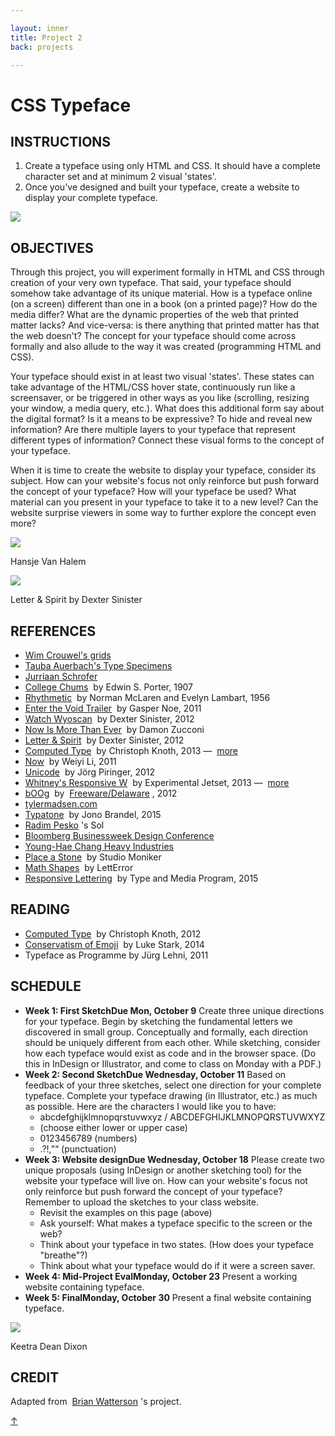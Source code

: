 ```yaml
---

layout: inner
title: Project 2
back: projects

---
```


# **CSS Typeface**

## INSTRUCTIONS

1. Create a typeface using only HTML and CSS. It should have a complete character set and at minimum 2 visual 'states'.
2. Once you've designed and built your typeface, create a website to display your complete typeface.

![](https://www.typotheque.com/images/articles/postscript2.png)

## OBJECTIVES

Through this project, you will experiment formally in HTML and CSS through creation of your very own typeface. That said, your typeface should somehow take advantage of its unique material. How is a typeface online (on a screen) different than one in a book (on a printed page)? How do the media differ? What are the dynamic properties of the web that printed matter lacks? And vice-versa: is there anything that printed matter has that the web doesn't? The concept for your typeface should come across formally and also allude to the way it was created (programming HTML and CSS).

Your typeface should exist in at least two visual 'states'. These states can take advantage of the HTML/CSS hover state, continuously run like a screensaver, or be triggered in other ways as you like (scrolling, resizing your window, a media query, etc.). What does this additional form say about the digital format? Is it a means to be expressive? To hide and reveal new information? Are there multiple layers to your typeface that represent different types of information? Connect these visual forms to the concept of your typeface.

When it is time to create the website to display your typeface, consider its subject. How can your website's focus not only reinforce but push forward the concept of your typeface? How will your typeface be used? What material can you present in your typeface to take it to a new level? Can the website surprise viewers in some way to further explore the concept even more?

![](http://designblog.rietveldacademie.nl/wp-content/uploads/2011/03/DSample22.jpg)

Hansje Van Halem

![](http://showinfo.rietveldacademie.nl/programmed-fonts/img/f.jpg)

Letter & Spirit by Dexter Sinister

## REFERENCES

- [Wim Crouwel's grids](https://www.google.com/search?q=wim+crouwel+grid&espv=2&biw=1498&bih=1065&source=lnms&tbm=isch&sa=X&ved=0ahUKEwiQ5Yn8lcLPAhUKE5QKHcckCOoQ_AUIBigB&dpr=0.9#imgrc=XBOAhBJRtBF71M%3A)
- [Tauba Auerbach's Type Specimens](http://diagonalpress.com/collections)
- [Jurriaan Schrofer](https://www.google.com/search?q=jurriaan+schrofer&espv=2&biw=1498&bih=1065&source=lnms&tbm=isch&sa=X&ved=0ahUKEwjmq67SlsLPAhWBOpQKHQG_CWwQ_AUIBigB&dpr=0.9)
- [College Chums](https://youtu.be/A8NbzFGdFII?t=1m58s)  by Edwin S. Porter, 1907
- [Rhythmetic](https://www.youtube.com/watch?v=xWRRAw6xzos)  by Norman McLaren and Evelyn Lambart, 1956
- [Enter the Void Trailer](https://www.youtube.com/watch?v=tPxgi-PiNFE)  by Gasper Noe, 2011
- [Watch Wyoscan](https://www.youtube.com/watch?v=Ud4NN8pE74A)  by Dexter Sinister, 2012
- [Now Is More Than Ever](http://nowismorethanever.com/)  by Damon Zucconi
- [Letter & Spirit](https://vimeo.com/65248695)  by Dexter Sinister, 2012
- [Computed Type](https://vimeo.com/60651938)  by Christoph Knoth, 2013 —  [more](https://twitter.com/ComputedType)
- [Now](http://weiyi.li/now/)  by Weiyi Li, 2011
- [Unicode](https://vimeo.com/36132600)  by Jörg Piringer, 2012
- [Whitney's Responsive W](http://whitney.org/NewIdentity)  by Experimental Jetset, 2013 —  [more](http://www.experimentaljetset.nl/archive/whitney-museum-identity)
- [bOOg](https://www.youtube.com/watch?v=n4MDsCmGkto)  by  [Freeware/Delaware](http://www.delaware.gr.jp/) , 2012
- [tylermadsen.com](http://tylermadsen.com/)
- [Typatone](http://www.typatone.com/)  by Jono Brandel, 2015
- [Radim Pesko](http://http//www.radimpesko.com/fonts/sol) 's Sol
- [Bloomberg Businessweek Design Conference](http://www.bloomberg.com/businessweek/design-conference/)
- [Young-Hae Chang Heavy Industries](http://www.yhchang.com/)
- [Place a Stone](https://studiomoniker.com/projects/place-a-stone)  by Studio Moniker
- [Math Shapes](http://letterror.com/dev/mathshapes/)  by LettError
- [Responsive Lettering](http://typemedia.org/tm1516/responsive/index.html)  by Type and Media Program, 2015

## READING

- [Computed Type](http://fall2017.designing.tools/library/computed-type)  by Christoph Knoth, 2012
- [Conservatism of Emoji](http://fall2017.designing.tools/library/conservatism-of-emoji)  by Luke Stark, 2014
- Typeface as Programme by Jürg Lehni, 2011

## SCHEDULE

- **Week 1: First SketchDue Mon, October 9** Create three unique directions for your typeface. Begin by sketching the fundamental letters we discovered in small group. Conceptually and formally, each direction should be uniquely different from each other. While sketching, consider how each typeface would exist as code and in the browser space. (Do this in InDesign or Illustrator, and come to class on Monday with a PDF.)
- **Week 2: Second SketchDue Wednesday, October 11** Based on feedback of your three sketches, select one direction for your complete typeface. Complete your typeface drawing (in Illustrator, etc.) as much as possible. Here are the characters I would like you to have:
  - abcdefghijklmnopqrstuvwxyz / ABCDEFGHIJKLMNOPQRSTUVWXYZ
  - (choose either lower or upper case)
  - 0123456789 (numbers)
  - .?!,”“ (punctuation)
- **Week 3: Website designDue Wednesday, October 18** Please create two unique proposals (using InDesign or another sketching tool) for the website your typeface will live on. How can your website's focus not only reinforce but push forward the concept of your typeface? Remember to upload the sketches to your class website.
  - Revisit the examples on this page (above)
  - Ask yourself: What makes a typeface specific to the screen or the web?
  - Think about your typeface in two states. (How does your typeface "breathe"?)
  - Think about what your typeface would do if it were a screen saver.
- **Week 4: Mid-Project EvalMonday, October 23** Present a working website containing typeface.
- **Week 5: FinalMonday, October 30** Present a final website containing typeface.

![](http://fromkeetra.com/wordpress/wp-content/uploads/2014/10/MeWe_KeetraDDixon-200x230.jpg)

Keetra Dean Dixon

## CREDIT

Adapted from  [Brian Watterson](http://www.brianwatterson.com/) 's project.

 [↑](http://fall2017.designing.tools/projects/css-typeface#top)
